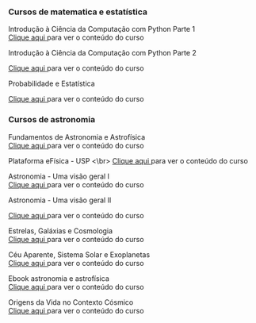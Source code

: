 ### Cursos de matematica e estatística <br>

Introdução à Ciência da Computação com Python Parte 1 <br>
<a href="https://www.coursera.org/learn/ciencia-computacao-python-conceitos">Clique aqui </a>para ver o conteúdo do curso <br>

Introdução à Ciência da Computação com Python Parte 2 <br>

<a href="https://www.coursera.org/learn/ciencia-computacao-python-conceitos-2">Clique aqui </a>para ver o conteúdo do curso <br>

Probabilidade e Estatística <br>

<a href="https://play.veduca.org/curso-online-probabilidade-e-estatistica">Clique aqui </a>para ver o conteúdo do curso <br>


### Cursos de astronomia <br>

Fundamentos de Astronomia e Astrofísica <br>
<a href="https://www.youtube.com/playlist?list=PLl2gYO4hw15F0UMmKNA_vrFsn53anExCo">Clique aqui </a>para ver o conteúdo do curso <br>

Plataforma eFísica - USP <\br>
<a href="https://efisica.atp.usp.br/home/#">Clique aqui </a>para ver o conteúdo do curso <br>


Astronomia - Uma visão geral I <br>
<a href="https://www.youtube.com/playlist?list=PLxI8Can9yAHd7kUPviBHxr-49QEl7PRXR">Clique aqui </a>para ver o conteúdo do curso <br>


Astronomia - Uma visão geral II <br>

<a href="https://www.youtube.com/playlist?list=PLxI8Can9yAHfJ2sGxMii8mJ6maoCj9AtU">Clique aqui </a>para ver o conteúdo do curso <br>


Estrelas, Galáxias e Cosmologia <br>
<a href="https://eaulas.usp.br/portal/course.action?course=173">Clique aqui </a>para ver o conteúdo do curso <br>


Céu Aparente, Sistema Solar e Exoplanetas <br>
<a href="https://eaulas.usp.br/portal/course.action?course=155">Clique aqui </a>para ver o conteúdo do curso <br>


Ebook astronomia e astrofísica <br>
<a href="http://astro.if.ufrgs.br/livro.pdf">Clique aqui </a>para ver o conteúdo do curso <br>


Origens da Vida no Contexto Cósmico <br>
<a href="https://www.coursera.org/learn/origensdavida">Clique aqui </a>para ver o conteúdo do curso <br>
